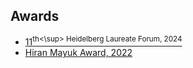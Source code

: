 ## Awards

<ul style="margin:0 0 5px;">
  <li><a href="https://www.heidelberg-laureate-forum.org/"><autocolor>11<sup>th<\sup> Heidelberg Laureate Forum, 2024</autocolor></a></li>
  <li><a href="https://research.cs.wisc.edu/arch/uwarch-wiki2/index.php/Main/HiranMayuk"><autocolor>Hiran Mayuk Award, 2022</autocolor></a></li>
</ul>
